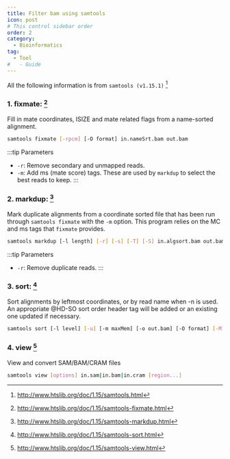 ```yaml
---
title: Filter bam using samtools
icon: post
# This control sidebar order
order: 2
category:
  - Bioinformatics
tag:
  - Tool
#   - Guide
---
```


All the following information is from `samtools (v1.15.1)` [^samtools]

### 1. fixmate: [^fixmate]
Fill in mate coordinates, ISIZE and mate related flags from a name-sorted alignment.

```sh
samtools fixmate [-rpcm] [-O format] in.nameSrt.bam out.bam
```

:::tip Parameters
- `-r`: Remove secondary and unmapped reads.
- `-m`: Add ms (mate score) tags. These are used by `markdup` to select the best reads to keep.
:::

### 2. markdup: [^markdup]
Mark duplicate alignments from a coordinate sorted file that has been run through `samtools fixmate` with the `-m` option. This program relies on the MC and ms tags that `fixmate` provides.
```sh
samtools markdup [-l length] [-r] [-s] [-T] [-S] in.algsort.bam out.bam
```

:::tip Parameters
- `-r`: Remove duplicate reads.
:::

### 3. sort: [^sort]
Sort alignments by leftmost coordinates, or by read name when -n is used. An appropriate @HD-SO sort order header tag will be added or an existing one updated if necessary.
```sh
samtools sort [-l level] [-u] [-m maxMem] [-o out.bam] [-O format] [-M] [-K kmerLen] [-n] [-t tag] [-T tmpprefix] [-@ threads] [in.sam|in.bam|in.cram]
```

### 4. view [^view]
View and convert SAM/BAM/CRAM files
```sh
samtools view [options] in.sam|in.bam|in.cram [region...]
```

[^samtools]:http://www.htslib.org/doc/1.15/samtools.html
[^fixmate]:http://www.htslib.org/doc/1.15/samtools-fixmate.html
[^sort]:http://www.htslib.org/doc/1.15/samtools-sort.html
[^markdup]:http://www.htslib.org/doc/1.15/samtools-markdup.html
[^view]:http://www.htslib.org/doc/1.15/samtools-view.html